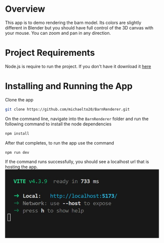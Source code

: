 # Overview
This app is to demo rendering the barn model. Its colors are slightly different in Blender but you should have full control of the 3D canvas with your mouse. You can zoom and pan in any direction.

# Project Requirements
Node.js is require to run the project. If you don't have it download it [here](https://nodejs.org/en/download)

# Installing and Running the App
Clone the app
```bash
git clone https://github.com/michaelto20/BarnRenderer.git
```

On the command line, navigate into the `BarnRenderer` folder and run the following command to install the node dependencies
```bash
npm install
```

After that completes, to run the app use the command
```bash
npm run dev
```

If the command runs successfully, you should see a localhost url that is hosting the app.
![Success](src/assets/vite_app.jpg)


